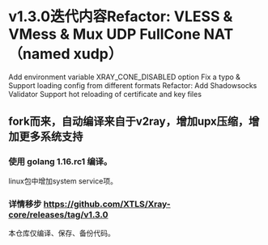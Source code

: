 # v1.3.0迭代内容Refactor: VLESS & VMess & Mux UDP FullCone NAT（named xudp）
Add environment variable XRAY_CONE_DISABLED option
Fix a typo & Support loading config from different formats
Refactor: Add Shadowsocks Validator
Support hot reloading of certificate and key files
## fork而来，自动编译来自于v2ray，增加upx压缩，增加更多系统支持
### 使用  golang 1.16.rc1 编译。 
linux包中增加system service项。 
### 详情移步 https://github.com/XTLS/Xray-core/releases/tag/v1.3.0
本仓库仅编译、保存、备份代码。




















